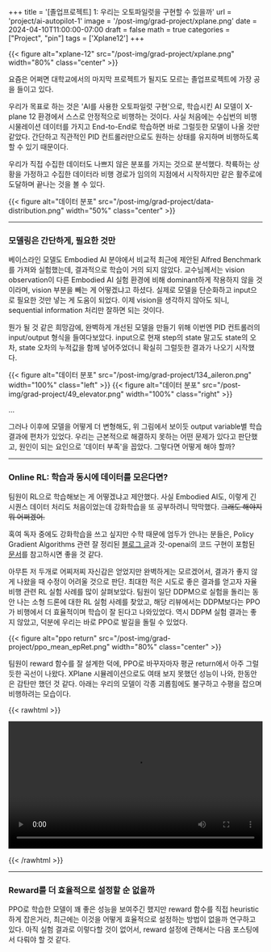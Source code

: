 +++
title = '[졸업프로젝트] 1: 우리는 오토파일럿을 구현할 수 있을까'
url = 'project/ai-autopilot-1'
image = '/post-img/grad-project/xplane.png'
date = 2024-04-10T11:00:00-07:00
draft = false
math = true
categories = ["Project", "pin"]
tags = ['Xplane12']
+++

{{< figure alt="xplane-12" src="/post-img/grad-project/xplane.png" width="80%" class="center" >}}

요즘은 어쩌면 대학교에서의 마지막 프로젝트가 될지도 모르는 졸업프로젝트에 가장 공을 들이고 있다. 

우리가 목표로 하는 것은 'AI를 사용한 오토파일럿 구현'으로, 학습시킨 AI 모델이 X-plane 12 환경에서 스스로 안정적으로 비행하는 것이다. 사실 처음에는 수십번의 비행 시물레이션 데이터를 가지고 End-to-End로 학습하면 바로 그럴듯한 모델이 나올 것만 같았다. 간단하고 직관적인 PID 컨트롤러만으로도 원하는 상태를 유지하며 비행하도록 할 수 있기 때문이다.

우리가 직접 수집한 데이터도 나쁘지 않은 분포를 가지는 것으로 분석했다. 착륙하는 상황을 가정하고 수집한 데이터라 비행 경로가 임의의 지점에서 시작하지만 같은 활주로에 도달하며 끝나는 것을 볼 수 있다.

{{< figure alt="데이터 분포" src="/post-img/grad-project/data-distribution.png" width="50%" class="center" >}}

---
### 모델링은 간단하게, 필요한 것만
베이스라인 모델도 Embodied AI 분야에서 비교적 최근에 제안된 Alfred Benchmark를 가져와 실험했는데, 결과적으로 학습이 거의 되지 않았다. 교수님께서는 vision observation이 다른 Embodied AI 실험 환경에 비해 dominant하게 작용하지 않을 것이라며, vision 부분을 빼는 게 어떻겠냐고 하셨다. 실제로 모델을 단순화하고 input으로 필요한 것만 넣는 게 도움이 되었다. 이제 vision을 생각하지 않아도 되니, sequential information 처리만 잘하면 되는 것이다.

뭔가 될 것 같은 희망감에, 완벽하게 개선된 모델을 만들기 위해 이번엔 PID 컨트롤러의 input/output 형식을 들여다보았다. input으로 현재 step의 state 말고도 state의 오차, state 오차의 누적값을 함께 넣어주었더니 확실히 그럴듯한 결과가 나오기 시작했다.

{{< figure alt="데이터 분포" src="/post-img/grad-project/134_aileron.png" width="100%" class="left" >}}
{{< figure alt="데이터 분포" src="/post-img/grad-project/49_elevator.png" width="100%" class="right" >}}

...

그러나 이후에 모델을 어떻게 더 변형해도, 위 그림에서 보이듯 output variable별 학습 결과에 편차가 있었다. 우리는 근본적으로 해결하지 못하는 어떤 문제가 있다고 판단했고, 원인이 되는 요인으로 
'데이터 부족'을 꼽았다. 그렇다면 어떻게 해야 할까?

---
### Online RL: 학습과 동시에 데이터를 모은다면? 
팀원이 RL으로 학습해보는 게 어떻겠냐고 제안했다. 사실 Embodied AI도, 이렇게 긴 시퀀스 데이터 처리도 처음이었는데 강화학습을 또 공부하려니 막막했다. ~~그래도 해야지 뭐 어쩌겠어.~~

혹여 독자 중에도 강화학습을 쓰고 싶지만 수학 때문에 엄두가 안나는 분들은, Policy Gradient Algorithms 관련 잘 정리된 [블로그 글](https://lilianweng.github.io/posts/2018-04-08-policy-gradient/)과 갓-openai의 코드 구현이 포함된 [문서](https://spinningup.openai.com/en/latest/index.html)를 참고하시면 좋을 것 같다.

아무튼 저 두개로 어찌저찌 자신감은 얻었지만 완벽하게는 모르겠어서, 결과가 좋지 않게 나왔을 때 수정이 어려울 것으로 판단. 최대한 적은 시도로 좋은 결과를 얻고자 자율비행 관련 RL 실험 사례를 많이 살펴보았다. 팀원이 일단 DDPM으로 실험을 돌리는 동안 나는 소형 드론에 대한 RL 실험 사례를 찾았고, 해당 리뷰에서는 DDPM보다는 PPO가 비행에서 더 효율적이며 학습이 잘 된다고 나와있었다. 역시 DDPM 실험 결과는 좋지 않았고, 덕분에 우리는 바로 PPO로 발길을 돌릴 수 있었다.

{{< figure alt="ppo return" src="/post-img/grad-project/ppo_mean_epRet.png" width="80%" class="center" >}}

팀원이 reward 함수를 잘 설계한 덕에, PPO로 바꾸자마자 평균 return에서 아주 그럴듯한 곡선이 나왔다. XPlane 시뮬레이션으로도 여태 보지 못했던 성능이 나와, 한동안은 감탄만 했던 것 같다. 아래는 우리의 모델이 각종 괴롭힘에도 불구하고 수평을 잡으며 비행하려는 모습이다.

{{< rawhtml >}} 

<video width=100% controls autoplay><source src="/post-img/grad-project/ppo_v1_test.mkv"></video>

{{< /rawhtml >}}

---
### Reward를 더 효율적으로 설정할 순 없을까
PPO로 학습한 모델이 꽤 좋은 성능을 보여주긴 했지만 reward 함수를 직접 heuristic하게 잡은거라, 최근에는 이것을 어떻게 효율적으로 설정하는 방법이 없을까 연구하고 있다. 아직 실험 결과로 이렇다할 것이 없어서, reward 설정에 관해서는 다음 포스팅에서 다뤄야 할 것 같다.
